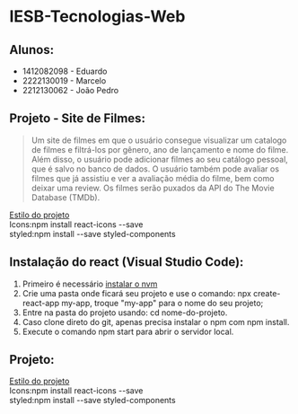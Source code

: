 # IESB-Tecnologias-Web
## Alunos:
- 1412082098 - Eduardo
- 2222130019 - Marcelo
- 2212130062 - João Pedro
## Projeto - Site de Filmes:

>Um site de filmes em que o usuário consegue visualizar um catalogo de filmes e filtrá-los por gênero, ano de lançamento e nome do filme. Além disso, o usuário pode adicionar filmes ao seu catálogo pessoal, que é salvo no banco de dados. O usuário também pode avaliar os filmes que já assistiu e ver a avaliação média do filme, bem como deixar uma review. Os filmes serão puxados da API do The Movie Database (TMDb).

[Estilo do projeto](https://www.figma.com/file/WSihmoxQ9cVJLt628HYz8d/Movie-Listing-Web-App-(Community)?node-id=401-6828&t=ZEf5XrNwznUkcn58-0)\
Icons:npm install react-icons --save\
styled:npm install --save styled-components

## Instalação do react (Visual Studio Code):
1. Primeiro é necessário [instalar o nvm](https://github.com/coreybutler/nvm-windows/releases/download/1.1.10/nvm-setup.exe)
2. Crie uma pasta onde ficará seu projeto e use o comando: npx create-react-app my-app, troque "my-app" para o nome do seu projeto;
3. Entre na pasta do projeto usando: cd nome-do-projeto.
5. Caso clone direto do git, apenas precisa instalar o npm com npm install.
5. Execute o comando npm start para abrir o servidor local.

## Projeto:
[Estilo do projeto](https://www.figma.com/file/WSihmoxQ9cVJLt628HYz8d/Movie-Listing-Web-App-(Community)?node-id=401-6828&t=ZEf5XrNwznUkcn58-0)\
Icons:npm install react-icons --save\
styled:npm install --save styled-components

